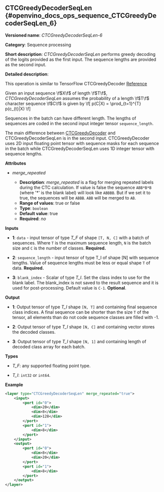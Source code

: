 ## CTCGreedyDecoderSeqLen <a name="CTCGreedyDecoderSeqLen"></a> {#openvino_docs_ops_sequence_CTCGreedyDecoderSeqLen_6}

**Versioned name**: *CTCGreedyDecoderSeqLen-6*

**Category**: Sequence processing

**Short description**: *CTCGreedyDecoderSeqLen* performs greedy decoding of the logits provided as the first input. The sequence lengths are provided as the second input.

**Detailed description**:

This operation is similar to TensorFlow CTCGreedyDecoder [Reference](https://www.tensorflow.org/api_docs/python/tf/nn/ctc_greedy_decoder)

Given an input sequence \f$X\f$ of length \f$T\f$, *CTCGreedyDecoderSeqLen* assumes the probability of a length \f$T\f$ character sequence \f$C\f$ is given by
\f[
p(C|X) = \prod_{t=1}^{T} p(c_{t}|X)
\f]

Sequences in the batch can have different length. The lengths of sequences are coded in the second input integer tensor `sequence_length`.

The main difference between [CTCGreedyDecoder](CTCGreedyDecoder_1.md) and CTCGreedyDecoderSeqLen is in the second input. CTCGreedyDecoder uses 2D input floating point tensor with sequence masks for each sequence in the batch while CTCGreedyDecoderSeqLen uses 1D integer tensor with sequence lengths.

**Attributes**

* *merge_repeated*

  * **Description**: *merge_repeated* is a flag for merging repeated labels during the CTC calculation. If value is false the sequence `ABB*B*B`  (where '*' is the blank label) will look like `ABBBB`. But if we set it to true, the sequences will be `ABBB`. `ABB` will be merged to `AB`.
  * **Range of values**: true or false
  * **Type**: `boolean`
  * **Default value**: true
  * **Required**: *no*

**Inputs**

* **1**: `data` - input tensor of type *T_F* of shape `[T, N, C]` with a batch of sequences. Where `T` is the maximum sequence length, `N` is the batch size and `C` is the number of classes. **Required.**

* **2**: `sequence_length` - input tensor of type T_I of shape [N] with sequence lengths. Value of sequence lengths must be less or equal shape `T` of data. **Required.**

* **3**: `blank_index` - Scalar of type *T_I*. Set the class index to use for the blank label. The blank_index is not saved to the result sequence and it is used for post-processing. Default value is `C-1`. **Optional**.

**Output**

* **1**: Output tensor of type *T_I* shape `[N, T]` and containing final sequence class indices. A final sequence can be shorter than the size `T` of the tensor, all elements than do not code sequence classes are filled with -1.

* **2**: Output tensor of type *T_I* shape `[N, C]` and containing vector stores the decoded classes.

* **3**: Output tensor of type *T_I* shape `[N, 1]` and containing length of decoded class array for each batch.

**Types**

* *T_F*: any supported floating point type.

* *T_I*: `int32` or `int64`.

**Example**

```xml
<layer type="CTCGreedyDecoderSeqLen" merge_repeated="true">
    <input>
        <port id="0">
            <dim>20</dim>
            <dim>8</dim>
            <dim>128</dim>
        </port>
        <port id="1">
            <dim>8</dim>
        </port>
    </input>
    <output>
        <port id="0">
            <dim>8</dim>
            <dim>20</dim>
        </port>
	    <port id="1">
            <dim>8</dim>
        </port>
    </output>
</layer>
```
